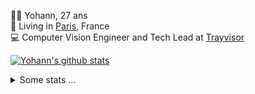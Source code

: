 <p>
  👨🏻 <bold>Yohann</bold>, 27 ans<br/>
  💼 Living in <a href="https://www.google.com/maps?q=paris">Paris</a>, France<br/>
  💻 Computer Vision Engineer and Tech Lead at <a href="https://trayvisor.com/">Trayvisor</a><br/>
</p>

<a href="https://github.com/anuraghazra/github-readme-stats"><img align="center" src="https://github-readme-stats-go94hl40s-yohann84l.vercel.app//api?username=yohann84L&show_icons=true&include_all_commits=true" alt="Yohann's github stats" /> </a>


<details>
  <summary>Some stats ...</summary><br/>
  

<!--START_SECTION:waka-->
![Code Time](http://img.shields.io/badge/Code%20Time-1%2C145%20hrs%208%20mins-blue)

![Profile Views](http://img.shields.io/badge/Profile%20Views-0-blue)

**🐱 My GitHub Data** 

> 📦 440.9 kB Used in GitHub's Storage 
 > 
> 🏆 1,283 Contributions in the Year 2024
 > 
> 🚫 Not Opted to Hire
 > 
> 📜 26 Public Repositories 
 > 
> 🔑 21 Private Repositories 
 > 
**I'm an Early 🐤** 

```text
🌞 Morning                17230 commits       ████████░░░░░░░░░░░░░░░░░   30.86 % 
🌆 Daytime                31669 commits       ██████████████░░░░░░░░░░░   56.72 % 
🌃 Evening                6804 commits        ███░░░░░░░░░░░░░░░░░░░░░░   12.19 % 
🌙 Night                  127 commits         ░░░░░░░░░░░░░░░░░░░░░░░░░   00.23 % 
```
📅 **I'm Most Productive on Wednesday** 

```text
Monday                   10455 commits       █████░░░░░░░░░░░░░░░░░░░░   18.73 % 
Tuesday                  10473 commits       █████░░░░░░░░░░░░░░░░░░░░   18.76 % 
Wednesday                11867 commits       █████░░░░░░░░░░░░░░░░░░░░   21.26 % 
Thursday                 11296 commits       █████░░░░░░░░░░░░░░░░░░░░   20.23 % 
Friday                   10706 commits       █████░░░░░░░░░░░░░░░░░░░░   19.18 % 
Saturday                 368 commits         ░░░░░░░░░░░░░░░░░░░░░░░░░   00.66 % 
Sunday                   665 commits         ░░░░░░░░░░░░░░░░░░░░░░░░░   01.19 % 
```


📊 **This Week I Spent My Time On** 

```text
🕑︎ Time Zone: Europe/Paris

💬 Programming Languages: 
Python                   13 hrs 56 mins      ██████████████████████░░░   88.50 % 
JSON                     48 mins             █░░░░░░░░░░░░░░░░░░░░░░░░   05.14 % 
Makefile                 20 mins             █░░░░░░░░░░░░░░░░░░░░░░░░   02.12 % 
Git Config               18 mins             ░░░░░░░░░░░░░░░░░░░░░░░░░   01.97 % 
Other                    8 mins              ░░░░░░░░░░░░░░░░░░░░░░░░░   00.86 % 

🔥 Editors: 
VS Code                  15 hrs 45 mins      █████████████████████████   100.00 % 

💻 Operating System: 
Mac                      15 hrs 45 mins      █████████████████████████   100.00 % 
```

**I Mostly Code in Python** 

```text
Python                   29 repos            ██████████████░░░░░░░░░░░   58.00 % 
Jupyter Notebook         4 repos             ██░░░░░░░░░░░░░░░░░░░░░░░   08.00 % 
JavaScript               3 repos             ██░░░░░░░░░░░░░░░░░░░░░░░   06.00 % 
HTML                     2 repos             █░░░░░░░░░░░░░░░░░░░░░░░░   04.00 % 
Shell                    1 repo              ░░░░░░░░░░░░░░░░░░░░░░░░░   02.00 % 
```




 Last Updated on 06/11/2024 00:36:33 UTC
<!--END_SECTION:waka-->
